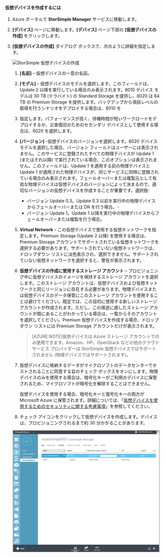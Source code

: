 #### 仮想デバイスを作成するには

1.  Azure ポータルで **StorSimple Manager** サービスに移動します。

2. **[デバイス]** ページに移動します。**[デバイス]** ページ下部の **[仮想デバイスの作成]** をクリックします。

3. **[仮想デバイスの作成]** ダイアログ ボックスで、次のように詳細を指定します。

     ![StorSimple 仮想デバイスの作成  
](./media/storsimple-create-virtual-device-u2/CreatePremiumsva1.png)

	1. **[名前]** – 仮想デバイスの一意の名前。


	2. **[モデル]** - 仮想デバイスのモデルを選択します。このフィールドは、Update 2 以降を実行している場合のみ表示されます。8010 デバイス モデルは 30 TB (テラバイト) の Standard Storage を提供し、8020 は 64 TB の Premium Storage を提供します。バックアップから項目レベルの取得を行うシナリオをデプロイする場合は、8010 を
	3.  指定します。パフォーマンスが高く、待機時間が短いワークロードをデプロイするか、災害復旧のためのセカンダリ デバイスとして使用する場合は、8020 を選択します。
	 
	4. **[バージョン]** -仮想デバイスのバージョンを選択します。8020 デバイス モデルを選択した場合、バージョン フィールドはユーザーには表示されません。このサービスに登録されたすべての物理デバイスが Update 1 (またはそれ以降) で実行されている場合、このオプションは表示されません。このフィールドは、Update 1 を適用する前の物理デバイスと Update 1 が適用された物理デバイスが、同じサービスに同時に登録されている場合のみ表示されます。フェールオーバーまたは複製元として有効な物理デバイスは仮想デバイスのバージョンによって決まるので、適切なバージョンの仮想デバイスを作成することが重要です。選択肢:

	   - バージョン Update 0.3。Update 0.3 以前を実行中の物理デバイスからフェールオーバーまたは DR を行う場合。- 
	   - バージョン Update 1。Update 1 以降を実行中の物理デバイスからフェールオーバーまたは複製を行う場合。 
	   
	
	5. **Virtual Network** – この仮想デバイスで使用する仮想ネットワークを指定します。Premium Storage (Update 2 以降) を使用する場合は、Premium Storage アカウントでサポートされている仮想ネットワークを選択する必要があります。サポートされていない仮想ネットワークは、ドロップダウン リストに淡色表示され、選択できません。サポートされていない仮想ネットワークを選択すると、警告が表示されます。 

	5. **仮想デバイスの作成に使用するストレージ アカウント** – プロビジョニング中に仮想デバイスのイメージを保持するストレージ アカウントを選択します。このストレージ アカウントは、仮想デバイスおよび仮想ネットワークと同じリージョンに存在する必要があります。物理デバイスまたは仮想デバイスのデータ保管にこのストレージ アカウントを使用することは避けてください。既定では、この目的に使用する新しいストレージ アカウントが作成されます。ただし、この用途に適したストレージ アカウントが既にあることがわかっている場合は、一覧からそのアカウントを選択してください。Premium 仮想デバイスを作成する場合、ドロップダウン リストには Premium Storage アカウントだけが表示されます。

    	>[AZURE.NOTE]仮想デバイスは Azure ストレージ アカウントでのみ使用できます。Amazon、HP、OpenStack などの他のクラウド サービス プロバイダーは StorSimple 仮想デバイスではサポートされません (物理デバイスではサポートされます)。
	
	1. 仮想デバイスに格納するデータがマイクロソフトのデータセンターでホストされることに同意する旨のチェック ボックスをオンにします。物理デバイスのみを使用する場合は、暗号化キーがご利用のデバイスに保管されるため、マイクロソフトが暗号化を解除することはできません。
	 
		仮想デバイスを使用する場合、暗号化キーと復号化キーの両方が Microsoft Azure に保管されます。詳細については、「[仮想デバイスを使用するためのセキュリティに関する考慮事項](storsimple-security/#storsimple-virtual-device-security)」を参照してください。
	2. チェック アイコンをクリックして仮想デバイスを作成します。デバイスは、プロビジョニングされるまで約 30 分かかることがあります。

	![StorSimple 仮想デバイスの作成ステージ](./media/storsimple-create-virtual-device-u2/StorSimple_VirtualDeviceCreating1M.png)

    

<!---HONumber=AcomDC_1217_2015-->